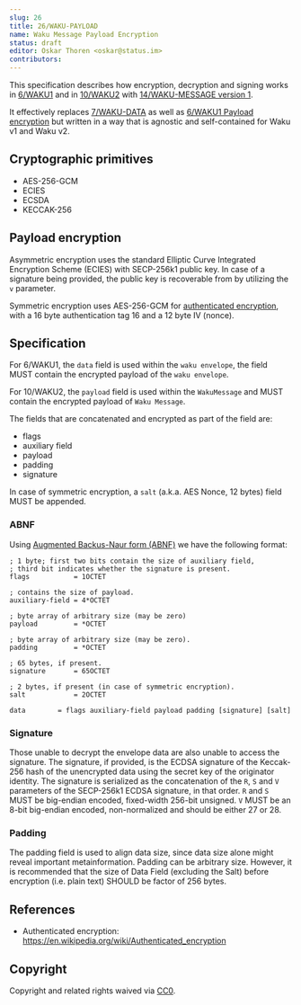 ```yaml
---
slug: 26
title: 26/WAKU-PAYLOAD
name: Waku Message Payload Encryption
status: draft
editor: Oskar Thoren <oskar@status.im>
contributors:
---
```


This specification describes how encryption, decryption and signing works in [6/WAKU1](/spec/6) and in [10/WAKU2](/spec/10) with [14/WAKU-MESSAGE version 1](/spec/14/#version1).

It effectively replaces [7/WAKU-DATA](/spec/7) as well as [6/WAKU1 Payload encryption](/spec/6/#payload-encryption) but written in a way that is agnostic and self-contained for Waku v1 and Waku v2.

## Cryptographic primitives

- AES-256-GCM
- ECIES
- ECSDA
- KECCAK-256

## Payload encryption

Asymmetric encryption uses the standard Elliptic Curve Integrated Encryption Scheme (ECIES) with SECP-256k1 public key.
In case of a signature being provided, the public key is recoverable from by utilizing the `v` parameter.

Symmetric encryption uses AES-256-GCM for [authenticated encryption](https://en.wikipedia.org/wiki/Authenticated_encryption), with a 16 byte authentication tag 16 and a 12 byte IV (nonce).


## Specification

For 6/WAKU1, the `data` field is used within the `waku envelope`, the field MUST contain the encrypted payload of the `waku envelope`.

For 10/WAKU2, the `payload` field is used within the `WakuMessage` and MUST contain the encrypted payload of `Waku Message`.

The fields that are concatenated and encrypted as part of the field are:
 - flags
 - auxiliary field
 - payload
 - padding
 - signature
 
In case of symmetric encryption, a `salt`  (a.k.a. AES Nonce, 12 bytes) field MUST be appended. 

### ABNF

Using [Augmented Backus-Naur form (ABNF)](https://tools.ietf.org/html/rfc5234) we have the following format:

```abnf
; 1 byte; first two bits contain the size of auxiliary field, 
; third bit indicates whether the signature is present.
flags           = 1OCTET

; contains the size of payload.
auxiliary-field = 4*OCTET

; byte array of arbitrary size (may be zero)
payload         = *OCTET

; byte array of arbitrary size (may be zero).
padding         = *OCTET

; 65 bytes, if present.
signature       = 65OCTET

; 2 bytes, if present (in case of symmetric encryption).
salt            = 2OCTET

data        = flags auxiliary-field payload padding [signature] [salt]
```

### Signature

Those unable to decrypt the envelope data are also unable to access the signature. The signature, if provided, is the ECDSA signature of the Keccak-256 hash of the unencrypted data using the secret key of the originator identity. The signature is serialized as the concatenation of the `R`, `S` and `V` parameters of the SECP-256k1 ECDSA signature, in that order. `R` and `S` MUST be big-endian encoded, fixed-width 256-bit unsigned. `V` MUST be an 8-bit big-endian encoded, non-normalized and should be either 27 or 28.

### Padding

The padding field is used to align data size, since data size alone might reveal important metainformation. Padding can be arbitrary size. However, it is recommended that the size of Data Field (excluding the Salt) before encryption (i.e. plain text) SHOULD be factor of 256 bytes.

## References

- Authenticated encryption: https://en.wikipedia.org/wiki/Authenticated_encryption

## Copyright

Copyright and related rights waived via [CC0](https://creativecommons.org/publicdomain/zero/1.0/).
